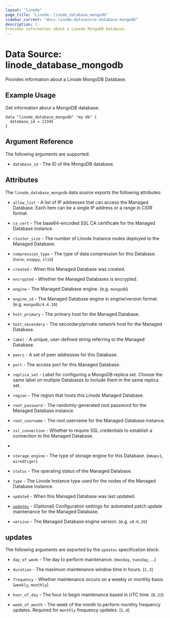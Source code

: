 ```yaml
---
layout: "linode"
page_title: "Linode: linode_database_mongodb"
sidebar_current: "docs-linode-datasource-database-mongodb"
description: |-
Provides information about a Linode MongoDB Database.
---
```


# Data Source: linode\_database\_mongodb

Provides information about a Linode MongoDB Database.

## Example Usage

Get information about a MongoDB database:

```hcl
data "linode_database_mongodb" "my-db" {
  database_id = 12345
}
```

## Argument Reference

The following arguments are supported:

* `database_id` - The ID of the MongoDB database.

## Attributes

The `linode_database_mongodb` data source exports the following attributes:

* `allow_list` - A list of IP addresses that can access the Managed Database. Each item can be a single IP address or a range in CIDR format.

* `ca_cert` - The base64-encoded SSL CA certificate for the Managed Database instance.

* `cluster_size` - The number of Linode Instance nodes deployed to the Managed Database.

* `compression_type` - The type of data compression for this Database. (`none`, `snappy`, `zlib`)

* `created` - When this Managed Database was created.

* `encrypted` - Whether the Managed Databases is encrypted.

* `engine` - The Managed Database engine. (e.g. `mongodb`)

* `engine_id` - The Managed Database engine in engine/version format. (e.g. `mongodb/4.4.10`)

* `host_primary` - The primary host for the Managed Database.

* `host_secondary` - The secondary/private network host for the Managed Database.

* `label` - A unique, user-defined string referring to the Managed Database.

* `peers` - A set of peer addresses for this Database.

* `port` - The access port for this Managed Database.

* `replica_set` - Label for configuring a MongoDB replica set. Choose the same label on multiple Databases to include them in the same replica set.

* `region` - The region that hosts this Linode Managed Database.

* `root_password` - The randomly-generated root password for the Managed Database instance.

* `root_username` - The root username for the Managed Database instance.

* `ssl_connection` - Whether to require SSL credentials to establish a connection to the Managed Database.
* 
* `storage_engine` - The type of storage engine for this Database. (`mmapv1`, `wiredtiger`)

* `status` - The operating status of the Managed Database.

* `type` - The Linode Instance type used for the nodes of the  Managed Database instance.

* `updated` - When this Managed Database was last updated.

* [`updates`](#updates) - (Optional) Configuration settings for automated patch update maintenance for the Managed Database.

* `version` - The Managed Database engine version. (e.g. `v8.0.26`)

## updates

The following arguments are exported by the `updates` specification block:

* `day_of_week` - The day to perform maintenance. (`monday`, `tuesday`, ...)

* `duration` - The maximum maintenance window time in hours. (`1`..`3`)

* `frequency` - Whether maintenance occurs on a weekly or monthly basis. (`weekly`, `monthly`)

* `hour_of_day` - The hour to begin maintenance based in UTC time. (`0`..`23`)

* `week_of_month` - The week of the month to perform monthly frequency updates. Required for `monthly` frequency updates. (`1`..`4`)

